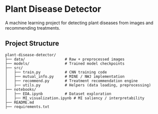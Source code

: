 # Plant Disease Detector

A machine learning project for detecting plant diseases from images and recommending treatments.

## Project Structure

```
plant-disease-detector/
├── data/                  # Raw + preprocessed images
├── models/                # Trained model checkpoints
├── src/
│   ├── train.py           # CNN training code
│   ├── mutual_info.py     # MINE / NWJ implementation
│   ├── recommend.py       # Treatment recommendation engine
│   ├── utils.py           # Helpers (data loading, preprocessing)
├── notebooks/
│   ├── EDA.ipynb          # Dataset exploration
│   ├── MI_visualization.ipynb # MI saliency / interpretability
├── README.md
├── requirements.txt
```

